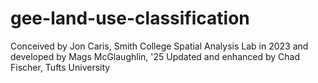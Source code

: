# gee-land-use-classification
Conceived by Jon Caris, Smith College Spatial Analysis Lab in 2023 and developed by Mags McGlaughlin, '25
Updated and enhanced by Chad Fischer, Tufts University
